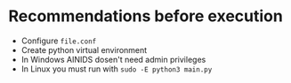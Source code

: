 # Recommendations before execution

- Configure `file.conf`
- Create python virtual environment
- In Windows AINIDS dosen't need admin privileges
- In Linux you must run with `sudo -E python3 main.py`
